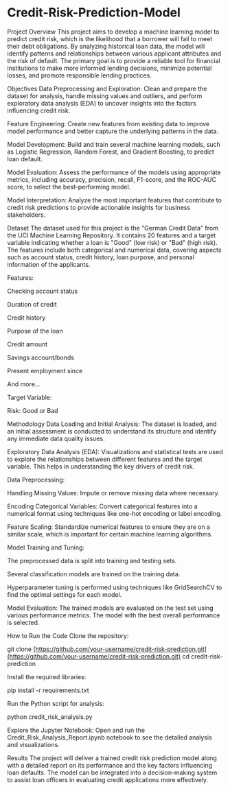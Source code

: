 # Credit-Risk-Prediction-Model
Project Overview
This project aims to develop a machine learning model to predict credit risk, which is the likelihood that a borrower will fail to meet their debt obligations. By analyzing historical loan data, the model will identify patterns and relationships between various applicant attributes and the risk of default. The primary goal is to provide a reliable tool for financial institutions to make more informed lending decisions, minimize potential losses, and promote responsible lending practices.

Objectives
Data Preprocessing and Exploration: Clean and prepare the dataset for analysis, handle missing values and outliers, and perform exploratory data analysis (EDA) to uncover insights into the factors influencing credit risk.

Feature Engineering: Create new features from existing data to improve model performance and better capture the underlying patterns in the data.

Model Development: Build and train several machine learning models, such as Logistic Regression, Random Forest, and Gradient Boosting, to predict loan default.

Model Evaluation: Assess the performance of the models using appropriate metrics, including accuracy, precision, recall, F1-score, and the ROC-AUC score, to select the best-performing model.

Model Interpretation: Analyze the most important features that contribute to credit risk predictions to provide actionable insights for business stakeholders.

Dataset
The dataset used for this project is the "German Credit Data" from the UCI Machine Learning Repository. It contains 20 features and a target variable indicating whether a loan is "Good" (low risk) or "Bad" (high risk). The features include both categorical and numerical data, covering aspects such as account status, credit history, loan purpose, and personal information of the applicants.

Features:

Checking account status

Duration of credit

Credit history

Purpose of the loan

Credit amount

Savings account/bonds

Present employment since

And more...

Target Variable:

Risk: Good or Bad

Methodology
Data Loading and Initial Analysis: The dataset is loaded, and an initial assessment is conducted to understand its structure and identify any immediate data quality issues.

Exploratory Data Analysis (EDA): Visualizations and statistical tests are used to explore the relationships between different features and the target variable. This helps in understanding the key drivers of credit risk.

Data Preprocessing:

Handling Missing Values: Impute or remove missing data where necessary.

Encoding Categorical Variables: Convert categorical features into a numerical format using techniques like one-hot encoding or label encoding.

Feature Scaling: Standardize numerical features to ensure they are on a similar scale, which is important for certain machine learning algorithms.

Model Training and Tuning:

The preprocessed data is split into training and testing sets.

Several classification models are trained on the training data.

Hyperparameter tuning is performed using techniques like GridSearchCV to find the optimal settings for each model.

Model Evaluation: The trained models are evaluated on the test set using various performance metrics. The model with the best overall performance is selected.

How to Run the Code
Clone the repository:

git clone [https://github.com/your-username/credit-risk-prediction.git](https://github.com/your-username/credit-risk-prediction.git)
cd credit-risk-prediction

Install the required libraries:

pip install -r requirements.txt

Run the Python script for analysis:

python credit_risk_analysis.py

Explore the Jupyter Notebook:
Open and run the Credit_Risk_Analysis_Report.ipynb notebook to see the detailed analysis and visualizations.

Results
The project will deliver a trained credit risk prediction model along with a detailed report on its performance and the key factors influencing loan defaults. The model can be integrated into a decision-making system to assist loan officers in evaluating credit applications more effectively.

